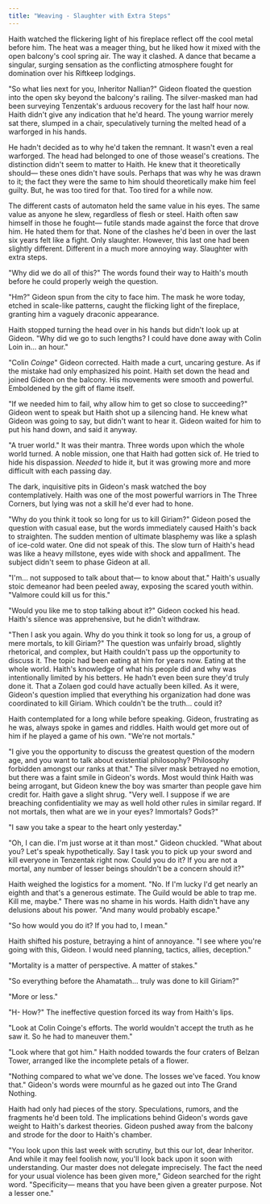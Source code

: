 ```yaml
---
title: "Weaving - Slaughter with Extra Steps"
---
```

Haith watched the flickering light of his fireplace reflect off the cool metal before him. The heat was a meager thing, but he liked how it mixed with the open balcony's cool spring air. The way it clashed. A dance that became a singular, surging sensation as the conflicting atmosphere fought for domination over his Riftkeep lodgings.

"So what lies next for you, Inheritor Nallian?" Gideon floated the question into the open sky beyond the balcony's railing. The silver-masked man had been surveying Tenzentak's arduous recovery for the last half hour now. Haith didn't give any indication that he'd heard. The young warrior merely sat there, slumped in a chair, speculatively turning the melted head of a warforged in his hands.

He hadn't decided as to why he'd taken the remnant. It wasn't even a real warforged. The head had belonged to one of those weasel's creations. The distinction didn't seem to matter to Haith. He knew that it theoretically should— these ones didn't have souls. Perhaps that was why he was drawn to it; the fact they were the same to him should theoretically make him feel guilty. But, he was too tired for that. Too tired for a while now.

The different casts of automaton held the same value in his eyes. The same value as anyone he slew, regardless of flesh or steel. Haith often saw himself in those he fought— futile stands made against the force that drove him. He hated them for that. None of the clashes he'd been in over the last six years felt like a fight. Only slaughter. However, this last one had been slightly different. Different in a much more annoying way. Slaughter with extra steps.

"Why did we do all of this?" The words found their way to Haith's mouth before he could properly weigh the question.

"Hm?" Gideon spun from the city to face him. The mask he wore today, etched in scale-like patterns, caught the flicking light of the fireplace, granting him a vaguely draconic appearance.

Haith stopped turning the head over in his hands but didn't look up at Gideon. "Why did we go to such lengths? I could have done away with Colin Loin in… an hour." 

"Colin *Coinge*" Gideon corrected. Haith made a curt, uncaring gesture. As if the mistake had only emphasized his point. Haith set down the head and joined Gideon on the balcony. His movements were smooth and powerful. Emboldened by the gift of flame itself.

"If we needed him to fail, why allow him to get so close to succeeding?" Gideon went to speak but Haith shot up a silencing hand. He knew what Gideon was going to say, but didn't want to hear it. Gideon waited for him to put his hand down, and said it anyway.

"A truer world." It was their mantra. Three words upon which the whole world turned. A noble mission, one that Haith had gotten sick of. He tried to hide his dispassion. *Needed* to hide it, but it was growing more and more difficult with each passing day.

The dark, inquisitive pits in Gideon's mask watched the boy contemplatively. Haith was one of the most powerful warriors in The Three Corners, but lying was not a skill he'd ever had to hone.

"Why do you think it took so long for us to kill Giriam?" Gideon posed the question with casual ease, but the words immediately caused Haith's back to straighten. The sudden mention of ultimate blasphemy was like a splash of ice-cold water. One did not speak of this. The slow turn of Haith's head was like a heavy millstone, eyes wide with shock and appallment. The subject didn't seem to phase Gideon at all.

"I'm… not supposed to talk about that— to know about that." Haith's usually stoic demeanor had been peeled away, exposing the scared youth within. "Valmore could kill us for this."

"Would you like me to stop talking about it?" Gideon cocked his head. Haith's silence was apprehensive, but he didn't withdraw.

"Then I ask you again. Why do you think it took so long for us, a group of mere mortals, to kill Giriam?" The question was unfairly broad, slightly rhetorical, and complex, but Haith couldn't pass up the opportunity to discuss it. The topic had been eating at him for years now. Eating at the whole world. Haith's knowledge of what his people did and why was intentionally limited by his betters. He hadn't even been sure they'd truly done it. That a Zolaen god could have actually been killed. As it were, Gideon's question implied that everything his organization had done was coordinated to kill Giriam. Which couldn't be the truth… could it?

Haith contemplated for a long while before speaking. Gideon, frustrating as he was, always spoke in games and riddles. Haith would get more out of him if he played a game of his own. "We're not mortals."

"I give you the opportunity to discuss the greatest question of the modern age, and you want to talk about existential philosophy? Philosophy forbidden amongst our ranks at that." The silver mask betrayed no emotion, but there was a faint smile in Gideon's words. Most would think Haith was being arrogant, but Gideon knew the boy was smarter than people gave him credit for. Haith gave a slight shrug. "Very well. I suppose if we are breaching confidentiality we may as well hold other rules in similar regard. If not mortals, then what are we in your eyes? Immortals? Gods?"

"I saw you take a spear to the heart only yesterday."

"Oh, I can die. I'm just worse at it than most." Gideon chuckled. "What about you? Let's speak hypothetically. Say I task you to pick up your sword and kill everyone in Tenzentak right now. Could you do it? If you are not a mortal, any number of lesser beings shouldn't be a concern should it?"

Haith weighed the logistics for a moment. "No. If I'm lucky I'd get nearly an eighth and that's a generous estimate. The Guild would be able to trap me. Kill me, maybe." There was no shame in his words. Haith didn't have any delusions about his power. "And many would probably escape."

"So how would you do it? If you had to, I mean."

Haith shifted his posture, betraying a hint of annoyance. "I see where you're going with this, Gideon. I would need planning, tactics, allies, deception."

"Mortality is a matter of perspective. A matter of stakes."

"So everything before the Ahamatath… truly was done to kill Giriam?"

"More or less."

"H- How?" The ineffective question forced its way from Haith's lips.

"Look at Colin Coinge's efforts. The world wouldn't accept the truth as he saw it. So he had to maneuver them."

"Look where that got him." Haith nodded towards the four craters of Belzan Tower, arranged like the incomplete petals of a flower.

"Nothing compared to what we've done. The losses we've faced. You know that." Gideon's words were mournful as he gazed out into The Grand Nothing.

Haith had only had pieces of the story. Speculations, rumors, and the fragments he'd been told. The implications behind Gideon's words gave weight to Haith's darkest theories. Gideon pushed away from the balcony and strode for the door to Haith's chamber.

"You look upon this last week with scrutiny, but this our lot, dear Inheritor. And while it may feel foolish now, you'll look back upon it soon with understanding. Our master does not delegate imprecisely. The fact the need for your usual violence has been given more," Gideon searched for the right word. "Specificity— means that you have been given a greater purpose. Not a lesser one."